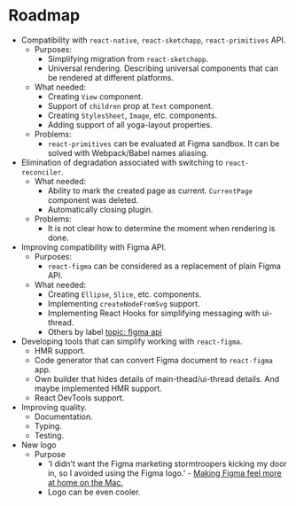 # Roadmap

* Compatibility with `react-native`, `react-sketchapp`, `react-primitives` API.
  - Purposes:
    + Simplifying migration from `react-sketchapp`.
    + Universal rendering.
      Describing universal components that can be rendered at different platforms.
  - What needed:
    + Creating `View` component.
    + Support of `children` prop at `Text` component.
    + Creating `StylesSheet`, `Image`, etc. components.
    + Adding support of all yoga-layout properties.
  - Problems:
    + `react-primitives` can be evaluated at Figma sandbox.
      It can be solved with Webpack/Babel names aliasing.
* Elimination of degradation associated with switching to `react-reconciler`.
  - What needed:
    + Ability to mark the created page as current. `CurrentPage` component was deleted.
    + Automatically closing plugin.
  - Problems:
    + It is not clear how to determine the moment when rendering is done.
* Improving compatibility with Figma API.
  - Purposes:
    + `react-figma` can be considered as a replacement of plain Figma API.
  - What needed:
    + Creating `Ellipse`, `Slice`, etc. components.
    + Implementing `createNodeFromSvg` support.
    + Implementing React Hooks for simplifying messaging with ui-thread.
    + Others by label [topic: figma api](https://github.com/react-figma/react-figma/issues?q=is%3Aopen+is%3Aissue+label%3A%22topic%3A+figma+api%22)
* Developing tools that can simplify working with `react-figma`.
  - HMR support.
  - Code generator that can convert Figma document to `react-figma` app.
  - Own builder that hides details of main-thead/ui-thread details. And maybe implemented HMR support.
  - React DevTools support.
* Improving quality.
  - Documentation.
  - Typing.
  - Testing.
* New logo
  - Purpose
    + 'I didn’t want the Figma marketing stormtroopers kicking my door in,
      so I avoided using the Figma logo.' - [Making Figma feel more at home on the Mac.](https://medium.com/@normsheeran/making-figma-feel-more-at-home-on-the-mac-b35b6bb8a912)
    + Logo can be even cooler.
